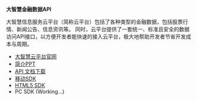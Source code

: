 **大智慧金融数据API**

大智慧信息服务云平台（简称云平台）包括了各种类型的金融数据，包括股票行情、新闻公告、信息资讯等。
同时，云平台提供了一套统一、标准且安全的数据访问API接口，以方便开发者能快速的接入云平台，极大地帮助开发者节省开发成本与周期。

- [大智慧云平台官网](http://yun.gw.com.cn/)
- [简介PPT](http://huicloud.github.io)
- [API 文档下载](https://www.gitbook.com/book/elsejj/dzhyun/details)
- [移动SDK](https://github.com/huicloud/mobile)
- [HTML5 SDK](https://github.com/huicloud/web-template)
- PC SDK (Working...)




